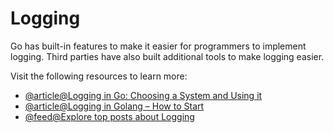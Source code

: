 # Logging

Go has built-in features to make it easier for programmers to implement logging. Third parties have also built additional tools to make logging easier.

Visit the following resources to learn more:

- [@article@Logging in Go: Choosing a System and Using it](https://www.honeybadger.io/blog/golang-logging/)
- [@article@Logging in Golang – How to Start](https://www.loggly.com/use-cases/logging-in-golang-how-to-start/)
- [@feed@Explore top posts about Logging](https://app.daily.dev/tags/logging?ref=roadmapsh)
